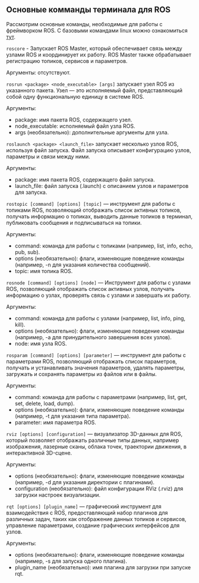 ## Основные комманды терминала для ROS

Рассмотрим основные команды, необходимые для работы с фреймворком ROS.
С базовыми командами linux можно
ознакомиться [тут](linux_base_commands.md).

`roscore` - Запускает ROS Master, который обеспечивает связь между узлами ROS и координирует их работу.
ROS Master также обрабатывает регистрацию топиков, сервисов и параметров.

Аргументы: отсутствуют.

`rosrun <package> <node_executable> [args]` запускает узел ROS из указанного пакета. Узел — это исполняемый файл, представляющий собой одну функциональную единицу в системе ROS.

Аргументы:
* package: имя пакета ROS, содержащего узел.
* node_executable: исполняемый файл узла ROS.
* args (необязательно): дополнительные аргументы для узла.

`roslaunch <package> <launch_file>` запускает несколько узлов ROS, используя файл запуска. Файл запуска описывает конфигурацию узлов, параметры и связи между ними.

Аргументы:
* package: имя пакета ROS, содержащего файл запуска.
* launch_file: файл запуска (.launch) с описанием узлов и параметров для запуска.


`rostopic [command] [options] [topic]`  — инструмент для работы с топиками ROS, позволяющий отображать список активных топиков, получать информацию о топиках, выводить данные топиков в терминал, публиковать сообщения и подписываться на топики.


Аргументы:
* command: команда для работы с топиками (например, list, info, echo, pub, sub).
* options (необязательно): флаги, изменяющие поведение команды (например, -n для указания количества сообщений).
* topic: имя топика ROS.

`rosnode [command] [options] [node]` — Инструмент для работы с узлами ROS, позволяющий отображать список активных узлов,
получать информацию о узлах, проверять связь с узлами и завершать их работу.

Аргументы:
* command: команда для работы с узлами (например, list, info, ping, kill).
* options (необязательно): флаги, изменяющие поведение команды (например, -a для принудительного завершения всех узлов).
* node: имя узла ROS.

`rosparam [command] [options] [parameter]` — инструмент для работы с параметрами ROS, позволяющий отображать список параметров, получать и устанавливать значения параметров, удалять параметры, загружать и сохранять параметры из файлов или в файлы.


Аргументы:
* command: команда для работы с параметрами (например, list, get, set, delete, load, dump).
* options (необязательно): флаги, изменяющие поведение команды (например, -t для указания типа параметра).
* parameter: имя параметра ROS.

`rviz [options] [configuration]` — визуализатор 3D-данных для ROS, который позволяет отображать различные типы данных, например изображения, лазерные сканы, облака точек, траектории движения, в интерактивной 3D-сцене.

Аргументы:
* options (необязательно): флаги, изменяющие поведение команды (например, -d для указания директории с плагинами).
* configuration (необязательно): файл конфигурации RViz (.rviz) для загрузки настроек визуализации.

`rqt [options] [plugin_name]` — графический инструмент для взаимодействия с ROS, предоставляющий набор плагинов для различных задач, таких как отображение данных топиков и сервисов, управление параметрами, создание графических интерфейсов для узлов.

Аргументы:
* options (необязательно): флаги, изменяющие поведение команды (например, -s для запуска одного плагина).
*  plugin_name (необязательно): имя плагина для загрузки при запуске rqt.
